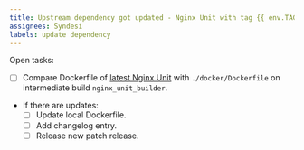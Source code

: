```yaml
---
title: Upstream dependency got updated - Nginx Unit with tag {{ env.TAG }}
assignees: Syndesi
labels: update dependency
---
```


Open tasks:

- [ ] Compare Dockerfile of [latest Nginx Unit](https://github.com/nginx/unit/tree/master/pkg/docker) with 
      `./docker/Dockerfile` on intermediate build `nginx_unit_builder`.
- If there are updates:
  - [ ] Update local Dockerfile.
  - [ ] Add changelog entry.
  - [ ] Release new patch release.
